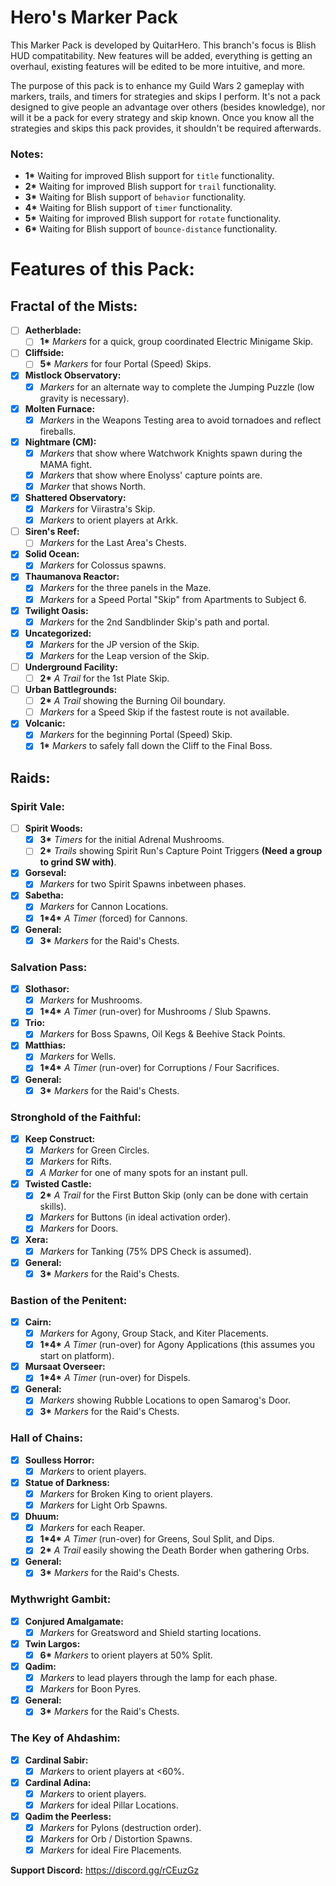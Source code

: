 # Hero's Marker Pack

This Marker Pack is developed by QuitarHero. This branch's focus is Blish HUD compatitability. New features will be added, everything is getting an overhaul, existing features will be edited to be more intuitive, and more.

The purpose of this pack is to enhance my Guild Wars 2 gameplay with markers, trails, and timers for strategies and skips I perform. It's not a pack designed to give people an advantage over others (besides knowledge), nor will it be a pack for every strategy and skip known. Once you know all the strategies and skips this pack provides, it shouldn't be required afterwards.

### Notes:
- **1\*** Waiting for improved Blish support for `title` functionality.
- **2\*** Waiting for improved Blish support for `trail` functionality.
- **3\*** Waiting for Blish support of `behavior` functionality.
- **4\*** Waiting for Blish support of `timer` functionality.
- **5\*** Waiting for improved Blish support for `rotate` functionality.
- **6\*** Waiting for Blish support of `bounce-distance` functionality.

# Features of this Pack:

##  Fractal of the Mists:
- [ ] **Aetherblade:**
  - [ ] **1\*** *Markers* for a quick, group coordinated Electric Minigame Skip.
- [ ] **Cliffside:**
  - [ ] **5\*** *Markers* for four Portal (Speed) Skips.
- [x] **Mistlock Observatory:**
  - [x] *Markers* for an alternate way to complete the Jumping Puzzle (low gravity is necessary).
- [x] **Molten Furnace:**
  - [x] *Markers* in the Weapons Testing area to avoid tornadoes and reflect fireballs.
- [x] **Nightmare (CM):**
  - [x] *Markers* that show where Watchwork Knights spawn during the MAMA fight.
  - [x] *Markers* that show where Enolyss' capture points are.
  - [x] *Marker* that shows North.
- [x] **Shattered Observatory:**
  - [x] *Markers* for Viirastra's Skip.
  - [x] *Markers* to orient players at Arkk.
- [ ] **Siren's Reef:**
  - [ ] *Markers* for the Last Area's Chests.
- [x] **Solid Ocean:**
  - [x] *Markers* for Colossus spawns.
- [x] **Thaumanova Reactor:**
  - [x] *Markers* for the three panels in the Maze.
  - [x] *Markers* for a Speed Portal "Skip" from Apartments to Subject 6.
- [x] **Twilight Oasis:**
  - [x] *Markers* for the 2nd Sandblinder Skip's path and portal.
- [x] **Uncategorized:**
  - [x] *Markers* for the JP version of the Skip.
  - [x] *Markers* for the Leap version of the Skip.
- [ ] **Underground Facility:**
  - [ ] **2\*** *A Trail* for the 1st Plate Skip.
- [ ] **Urban Battlegrounds:**
  - [ ] **2\*** *A Trail* showing the Burning Oil boundary.
  - [ ] *Markers* for a Speed Skip if the fastest route is not available.
- [x] **Volcanic:**
  - [x] *Markers* for the beginning Portal (Speed) Skip.
  - [x] **1\*** *Markers* to safely fall down the Cliff to the Final Boss.

## Raids:
### Spirit Vale:
- [ ] **Spirit Woods:**
  - [x] **3\*** *Timers* for the initial Adrenal Mushrooms.
  - [ ] **2\*** *Trails* showing Spirit Run's Capture Point Triggers **(Need a group to grind SW with)**.
- [x] **Gorseval:**
  - [x] *Markers* for two Spirit Spawns inbetween phases.
- [x] **Sabetha:**
  - [x] *Markers* for Cannon Locations.
  - [x] **1\*4\*** *A Timer* (forced) for Cannons.
- [x] **General:**
  - [x] **3\*** *Markers* for the Raid's Chests.
### Salvation Pass:
- [x] **Slothasor:**
  - [x] *Markers* for Mushrooms.
  - [x] **1\*4\*** *A Timer* (run-over) for Mushrooms / Slub Spawns.
- [x] **Trio:**
  - [x] *Markers* for Boss Spawns, Oil Kegs & Beehive Stack Points.
- [x] **Matthias:**
  - [x] *Markers* for Wells.
  - [x] **1\*4\*** *A Timer* (run-over) for Corruptions / Four Sacrifices.
- [x] **General:**
  - [x] **3\*** *Markers* for the Raid's Chests.
### Stronghold of the Faithful:
- [x] **Keep Construct:**
  - [x] *Markers* for Green Circles.
  - [x] *Markers* for Rifts.
  - [x] *A Marker* for one of many spots for an instant pull.
- [x] **Twisted Castle:**
  - [x] **2\*** *A Trail* for the First Button Skip (only can be done with certain skills).
  - [x] *Markers* for Buttons (in ideal activation order).
  - [x] *Markers* for Doors.
- [x] **Xera:**
  - [x] *Markers* for Tanking (75% DPS Check is assumed).
- [x] **General:**
  - [x] **3\*** *Markers* for the Raid's Chests.
### Bastion of the Penitent:
- [x] **Cairn:**
  - [x] *Markers* for Agony, Group Stack, and Kiter Placements.
  - [x] **1\*4\*** *A Timer* (run-over) for Agony Applications (this assumes you start on platform).
- [x] **Mursaat Overseer:**
  - [x] **1\*4\*** *A Timer* (run-over) for Dispels.
- [x] **General:**
  - [x] *Markers* showing Rubble Locations to open Samarog's Door.
  - [x] **3\*** *Markers* for the Raid's Chests.
### Hall of Chains:
- [x] **Soulless Horror:**
  - [x] *Markers* to orient players.
- [x] **Statue of Darkness:**
  - [x] *Markers* for Broken King to orient players.
  - [x] *Markers* for Light Orb Spawns.
- [x] **Dhuum:**
  - [x] *Markers* for each Reaper.
  - [x] **1\*4\*** *A Timer* (run-over) for Greens, Soul Split, and Dips.
  - [x] **2\*** *A Trail* easily showing the Death Border when gathering Orbs.
- [x] **General:**
  - [x] **3\*** *Markers* for the Raid's Chests.
### Mythwright Gambit:
- [x] **Conjured Amalgamate:**
  - [x] *Markers* for Greatsword and Shield starting locations.
- [x] **Twin Largos:**
  - [x] **6\*** *Markers* to orient players at 50% Split.
- [x] **Qadim:**
  - [x] *Markers* to lead players through the lamp for each phase.
  - [x] *Markers* for Boon Pyres.
- [x] **General:**
  - [x] **3\*** *Markers* for the Raid's Chests.
### The Key of Ahdashim:
- [x] **Cardinal Sabir:**
  - [x] *Markers* to orient players at <60%.
- [x] **Cardinal Adina:**
  - [x] *Markers* to orient players.
  - [x] *Markers* for ideal Pillar Locations.
- [x] **Qadim the Peerless:**
  - [x] *Markers* for Pylons (destruction order).
  - [x] *Markers* for Orb / Distortion Spawns.
  - [x] *Markers* for ideal Fire Placements.

**Support Discord:** https://discord.gg/rCEuzGz
